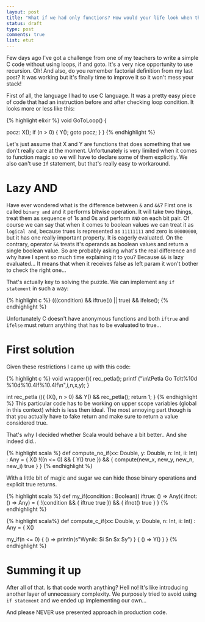 ```yaml
---
layout: post
title: "What if we had only functions? How would your life look when there was no if statement.."
status: draft
type: post
comments: true
list: etut
---
```


Few days ago I've got a challenge from one of my teachers to write a simple C code without using loops, if and goto. It's a very nice opportunity to use recursion. Oh! And also, do you remember factorial definition from my last post? It was working but it's finally time to improve it so it won't mess your stack!

<!--more-->

First of all, the language I had to use C language. It was a pretty easy piece of code that had an instruction before and after checking loop condition. It looks more or less like this:

{% highlight elixir %}
void GoToLoop() {

pocz:
    X();
    if (n > 0) {
        Y();
        goto pocz;
     }
}
{% endhighlight %}

Let's just assume that X and Y are functions that does something that we don't really care at the moment. Unfortunately is very limited when it comes to function magic so we will have to declare some of them explicitly. We also can't use `If` statement, but that's really easy to workaround.

# Lazy AND

Have ever wondered what is the difference between `&` and `&&`? First one is called `binary and` and it performs bitwise operation. It will take two things, treat them as sequence of 1s and 0s and perform `AND` on each bit pair. Of course we can say that when it comes to boolean values we can treat it as `logical and`, because trues is represented as `11111111` and zero is `00000000`, but it has one really important property. It is eagerly evaluated. On the contrary, operator `&&` treats it's operands as boolean values and return a single boolean value. So are probably asking what's the real difference and why have I spent so much time explaining it to you? Because `&&` is lazy evaluated... It means that when it receives false as left param it won't bother to check the right one...

That's actually key to solving the puzzle. We can implement any `if statement` in such a way:

{% highlight c %}
(((condition) && iftrue()) || true) && ifelse();
{% endhighlight %}

Unfortunately C doesn't have anonymous functions and both `iftrue` and `ifelse` must return anything that has to be evaluated to true...

# First solution

Given these restrictions I came up with this code:

{% highlight c %}
void wrapper(){
    rec_petla();
    printf ("\n\tPetla Go To\t%10d %10d%10.4lf%10.4lf\n",i,n,x,y);
}

int rec_petla (){
    (X(), n > 0) && Y()  && rec_petla();
    return 1;
}
{% endhighlight %}
This particular code has to be working on upper scope variables (global in this context) which is less then ideal. The most annoying part though is that you actually have to fake return and make sure to return a value considered true.

That's why I decided whether Scala would behave a bit better.. And she indeed did..

{% highlight scala %}
def compute_no_if(xx: Double, y: Double, n: Int, ii: Int) : Any = {
  X()
  !((n <= 0) && {
    Y()
    true
  }) && {
    compute(new_x, new_y, new_n, new_i)
    true
  }
}
{% endhighlight %}

With a little bit of magic and sugar we can hide those binary operations and explicit true returns.

{% highlight scala %}
def my_if(condition : Boolean)( iftrue: () => Any)( ifnot: () => Any) = {
  !(condition && {
    iftrue
    true
  }) && {
    ifnot()
    true
  }
}
{% endhighlight  %}

{% highlight scala%}
def compute_c_if(xx: Double, y: Double, n: Int, ii: Int) : Any = {
  X()

  my_if(n <= 0) { () =>
    println(s"Wynik: $i $n $x $y")
  } { () =>
    Y()
  }
}
{% endhighlight %}

# Summing it up
After all of that. Is that code worth anything? Hell no! It's like introducing another layer of unnecessary complexity. We purposely tried to avoid using `if statement` and we ended up implementing our own...

And please NEVER use presented approach in production code.
